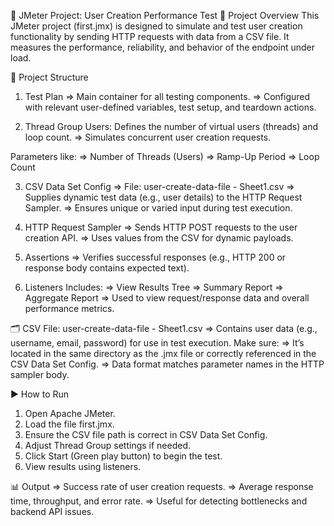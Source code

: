 📘 JMeter Project: User Creation Performance Test
🔧 Project Overview
This JMeter project (first.jmx) is designed to simulate and test user creation functionality by sending HTTP requests with data from a CSV file. It measures the performance, reliability, and behavior of the endpoint under load.

📁 Project Structure
1. Test Plan
=> Main container for all testing components.
=> Configured with relevant user-defined variables, test setup, and teardown actions.

2. Thread Group
Users: Defines the number of virtual users (threads) and loop count.
=> Simulates concurrent user creation requests.

Parameters like:
=> Number of Threads (Users)
=> Ramp-Up Period
=> Loop Count

3. CSV Data Set Config
=> File: user-create-data-file - Sheet1.csv
=> Supplies dynamic test data (e.g., user details) to the HTTP Request Sampler.
=> Ensures unique or varied input during test execution.

4. HTTP Request Sampler
=> Sends HTTP POST requests to the user creation API.
=> Uses values from the CSV for dynamic payloads.

5. Assertions
=> Verifies successful responses (e.g., HTTP 200 or response body contains expected text).

6. Listeners
Includes:
=> View Results Tree
=> Summary Report
=> Aggregate Report
=> Used to view request/response data and overall performance metrics.

🗂️ CSV File: user-create-data-file - Sheet1.csv
=> Contains user data (e.g., username, email, password) for use in test execution. Make sure:
=> It’s located in the same directory as the .jmx file or correctly referenced in the CSV Data Set Config.
=> Data format matches parameter names in the HTTP sampler body.

▶️ How to Run
1. Open Apache JMeter.
2. Load the file first.jmx.
3. Ensure the CSV file path is correct in CSV Data Set Config.
4. Adjust Thread Group settings if needed.
5. Click Start (Green play button) to begin the test.
6. View results using listeners.

📊 Output
=> Success rate of user creation requests.
=> Average response time, throughput, and error rate.
=> Useful for detecting bottlenecks and backend API issues.
